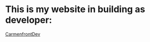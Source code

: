 # This is my website in building as developer:

<a href='https://carmen-valero-developer.netlify.app/' target='_blank'>CarmenfrontDev</a>

